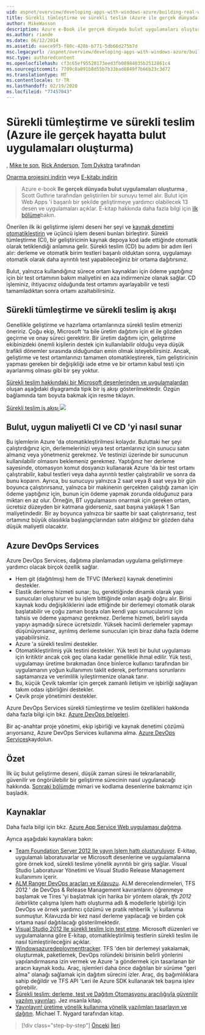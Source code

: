 ```yaml
---
uid: aspnet/overview/developing-apps-with-windows-azure/building-real-world-cloud-apps-with-windows-azure/continuous-integration-and-continuous-delivery
title: Sürekli tümleştirme ve sürekli teslim (Azure ile gerçek dünyada bulut uygulamaları oluşturma) | Microsoft Docs
author: MikeWasson
description: Azure e-Book ile gerçek dünyada bulut uygulamaları oluşturma, Scott Guthrie tarafından geliştirilen bir sunuyu temel alır. 13 desen ve şunları yapabilir...
ms.author: riande
ms.date: 06/12/2014
ms.assetid: eaece9f5-f80c-428b-b771-5db66d275b7d
msc.legacyurl: /aspnet/overview/developing-apps-with-windows-azure/building-real-world-cloud-apps-with-windows-azure/continuous-integration-and-continuous-delivery
msc.type: authoredcontent
ms.openlocfilehash: cf3c65ef95528173eed3fb08984035b2512861c4
ms.sourcegitcommit: 7709c0a091b8d55b7b33bad8849f7b66b23c3d72
ms.translationtype: MT
ms.contentlocale: tr-TR
ms.lasthandoff: 02/19/2020
ms.locfileid: "77457043"
---
```

# <a name="continuous-integration-and-continuous-delivery-building-real-world-cloud-apps-with-azure"></a>Sürekli tümleştirme ve sürekli teslim (Azure ile gerçek hayatta bulut uygulamaları oluşturma)

, [Mike te son](https://github.com/MikeWasson), [Rick Anderson](https://twitter.com/RickAndMSFT), [Tom Dykstra](https://github.com/tdykstra) tarafından

[Onarma projesini indirin](https://code.msdn.microsoft.com/Fix-It-app-for-Building-cdd80df4) veya [E-kitabı indirin](https://blogs.msdn.com/b/microsoft_press/archive/2014/07/23/free-ebook-building-cloud-apps-with-microsoft-azure.aspx)

> Azure e-book **Ile gerçek dünyada bulut uygulamaları oluşturma** , Scott Guthrie tarafından geliştirilen bir sunuyu temel alır. Bulut için Web Apps 'i başarılı bir şekilde geliştirmeye yardımcı olabilecek 13 desen ve uygulamaları açıklar. E-kitap hakkında daha fazla bilgi için [ilk bölüme](introduction.md)bakın.

Önerilen ilk iki geliştirme işlemi deseni her şeyi ve [kaynak denetimi](source-control.md) [otomatikleştirin](automate-everything.md) ve üçüncü işlem deseni bunları birleştirir. Sürekli tümleştirme (CI), bir geliştiricinin kaynak depoya kod iade ettiğinde otomatik olarak tetiklendiği anlamına gelir. Sürekli teslim (CD) bu adımı bir adım ileri alır: derleme ve otomatik birim testleri başarılı olduktan sonra, uygulamayı otomatik olarak daha ayrıntılı test yapabileceğiniz bir ortama dağıtırsınız.

Bulut, yalnızca kullandığınız sürece ortam kaynakları için ödeme yaptığınız için bir test ortamının bakım maliyetini en aza indirmenize olanak sağlar. CD işleminiz, ihtiyacınız olduğunda test ortamını ayarlayabilir ve testi tamamladıktan sonra ortamı azaltabilirsiniz.

## <a name="continuous-integration-and-continuous-delivery-workflow"></a>Sürekli tümleştirme ve sürekli teslim iş akışı

Genellikle geliştirme ve hazırlama ortamlarınıza sürekli teslim etmenizi öneririz. Çoğu ekip, Microsoft 'ta bile üretim dağıtımı için el ile gözden geçirme ve onay süreci gerektirir. Bir üretim dağıtımı için, geliştirme ekibinizdeki önemli kişilerin destek için kullanılabilir olduğu veya düşük trafikli dönemler sırasında olduğundan emin olmak isteyebilirsiniz. Ancak, geliştirme ve test ortamlarınızı tamamen otomatikleştirerek, tüm geliştiricinin yapması gereken bir değişikliği iade etme ve bir ortamın kabul testi için ayarlanmış olması gibi bir şey yoktur.

[Sürekli teslim hakkındaki bir Microsoft desenlerinden ve uygulamalardan](https://aka.ms/ReleasePipeline) oluşan aşağıdaki diyagramda tipik bir iş akışı gösterilmektedir. Özgün bağlamında tam boyuta bakmak için resme tıklayın.

[Sürekli teslim iş akışı ![](continuous-integration-and-continuous-delivery/_static/image1.png)](https://msdn.microsoft.com/library/dn449955.aspx)

## <a name="how-the-cloud-enables-cost-effective-ci-and-cd"></a>Bulut, uygun maliyetli CI ve CD 'yi nasıl sunar

Bu işlemlerin Azure 'da otomatikleştirilmesi kolaydır. Buluttaki her şeyi çalıştırdığınız için, derlemelerinizi veya test ortamlarınız için sunucu satın almanız veya yönetmeniz gerekmez. Ve testinizi üzerinde bir sunucunun kullanılabilir olmasını beklemeniz gerekmez. Yaptığınız her derleme sayesinde, otomasyon komut dosyanızı kullanarak Azure 'da bir test ortamı çalıştırabilir, kabul testleri veya daha ayrıntılı testler çalıştırabilir ve sonra da bunu koparın. Ayrıca, bu sunucuyu yalnızca 2 saat veya 8 saat veya bir gün boyunca çalıştırırsanız, yalnızca bir makinenin gerçekten çalıştığı zaman için ödeme yaptığınız için, bunun için ödeme yapmak zorunda olduğunuz para miktarı en az olur. Örneğin, BT uygulamasını onarmak için gereken ortam, ücretsiz düzeyden bir katmana giderseniz, saat başına yaklaşık 1 San maliyetindedir. Bir ay boyunca yalnızca bir saatte bir saat çalıştırırsanız, test ortamınız büyük olasılıkla başlangıçlarından satın aldığınız bir gözden daha düşük maliyetli olacaktır.

## <a name="azure-devops-services"></a>Azure DevOps Services 

Azure DevOps Services, dağıtıma planlamadan uygulama geliştirmeye yardımcı olacak birçok özellik sağlar.

- Hem git (dağıtılmış) hem de TFVC (Merkezi) kaynak denetimini destekler.
- Elastik derleme hizmeti sunar; bu, gerektiğinde dinamik olarak yapı sunucuları oluşturur ve bu işlem bittiğinde onları aşağı doğru alır. Birisi kaynak kodu değişikliklerini iade ettiğinde bir derlemeyi otomatik olarak başlatabilir ve çoğu zaman boşta olan kendi yapı sunucularınız için tahsis ve ödeme yapmanız gerekmez. Derleme hizmeti, belirli sayıda yapıyı aşmadığı sürece ücretsizdir. Yüksek hacimli derlemeler yapmayı düşünüyorsanız, ayrılmış derleme sunucuları için biraz daha fazla ödeme yapabilirsiniz.
- Azure 'a sürekli teslimi destekler.
- Otomatikleştirilmiş yük testini destekler. Yük testi bir bulut uygulaması için kritiktir ancak çok geç olana kadar genellikle ihmal edilir. Yük testi, uygulamayı üretime bırakmadan önce binlerce kullanıcı tarafından bir uygulamanın yoğun kullanımını taklit ederek, performans sorunlarını saptamanıza ve verimlilik iyileştirmenize olanak tanır.
- Bu, küçük Çevik takımlar için gerçek zamanlı iletişim ve işbirliği sağlayan takım odası işbirliğini destekler.
- Çevik proje yönetimini destekler.

Azure DevOps Services sürekli tümleştirme ve teslim özellikleri hakkında daha fazla bilgi için bkz. [Azure DevOps belgeleri](/azure/devops/index).

Bir aç-anahtar proje yönetimi, ekip işbirliği ve kaynak denetimi çözümü arıyorsanız, Azure DevOps Services kullanıma alma. [Azure DevOps Services](https://dev.azure.com/)kaydolun.

## <a name="summary"></a>Özet

İlk üç bulut geliştirme deseni, düşük zaman süresi ile tekrarlanabilir, güvenilir ve öngörülebilir bir geliştirme sürecinin nasıl uygulanacağı hakkında. [Sonraki bölümde](web-development-best-practices.md) mimari ve kodlama desenlerine bakmamız için başladık.

## <a name="resources"></a>Kaynaklar

Daha fazla bilgi için bkz. [Azure App Service Web uygulaması dağıtma](https://azure.microsoft.com/documentation/articles/web-sites-deploy/).

Ayrıca aşağıdaki kaynaklara bakın:

- [Team Foundation Server 2012 Ile yayın Işlem hattı oluşturuluyor](https://aka.ms/ReleasePipeline). E-kitap, uygulamalı laboratuvarlar ve Microsoft desenlerine ve uygulamalarına göre örnek kod, sürekli teslime yönelik ayrıntılı bir giriş sağlar. Visual Studio Laboratuvar Yönetimi ve Visual Studio Release Management kullanımını içerir.
- [ALM Ranger DevOps araçları ve Kılavuzu](https://aka.ms/vsarsolutions/). ALM derecelendirmeleri, TFS 2012 ' de DevOps &amp; Release Management kavramlarını öğrenmeye başlamak ve Tires 'yi başlatmak için harika bir yöntem olarak, *tfs 2012 ile*birlikte çalışma Işlem hattı oluşturma adlı &amp; modellerle Işbirliği Için DevOps ve örnek yardımcı çözümü ve pratik rehberlik 'yi kullanıma sunmuştur. Kılavuzda bir kez nasıl derleme yapılacağı ve birden çok ortama nasıl dağıtılacağı gösterilmektedir.
- [Visual Studio 2012 Ile sürekli teslim Için test etme](https://msdn.microsoft.com/library/jj159345.aspx). Microsoft düzenleri ve uygulamalarına göre E-kitap, otomatikleştirilmiş testlerin sürekli teslim ile nasıl tümleştirileceğini açıklar.
- [Windowsazuredeploymenttracker](https://github.com/RyanTBerry/WindowsAzureDeploymentTracker). TFS 'den bir derlemeyi yakalamak, oluşturmak, paketlemek, DevOps rolündeki birisinin belirli yönlerini yapılandırmasına izin vermek ve Azure 'a göndermek için tasarlanan bir aracın kaynak kodu. Araç, işlemleri daha önce dağıtılan bir sürüme "geri alma" olanağı sağlamak için dağıtım sürecini izler. Araç, dış bağımlılıklara sahip değildir ve TFS API 'Leri ile Azure SDK kullanarak tek başına işlev görebilir.
- [Sürekli teslim: derleme, test ve Dağıtım Otomasyonu aracılığıyla güvenilir yazılım yayınları](https://www.amazon.com/Continuous-Delivery-Deployment-Automation-Addison-Wesley/dp/0321601912/ref=sr_1_1?s=books&amp;ie=UTF8&amp;qid=1377126361). Jez ınsanla kitap.
- [Yayınlayın! üretime yönelik kullanıma yönelik yazılımları tasarlayın ve dağıtın](https://www.amazon.com/Release-It-Production-Ready-Pragmatic-Programmers/dp/0978739213). Michael T. Nygard tarafından kitap.

> [!div class="step-by-step"]
> [Önceki](source-control.md)
> [İleri](web-development-best-practices.md)
